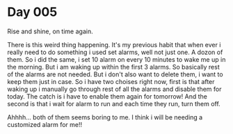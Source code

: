 # Day 005

Rise and shine, on time again. 

There is this weird thing happening. It's my previous habit that when ever i really need to do something i used set alarms, well not just one. A dozon of them. So i did the same, i set 10 alarm on every 10 minutes to wake me up in the morning. But i am waking up within the first 3 alarms. So basically rest of the alarms are not needed. But i don't also want to delete them, i want to keep them just in case.
So i have two choises right now, first is that after waking up i manually go through rest of all the alarms and disable them for today. The catch is i have to enable them again for tomorrow! And the second is that i wait for alarm to run and each time they run, turn them off.

Ahhhh... both of them seems boring to me. I think i will be needing a customized alarm for me!!  
